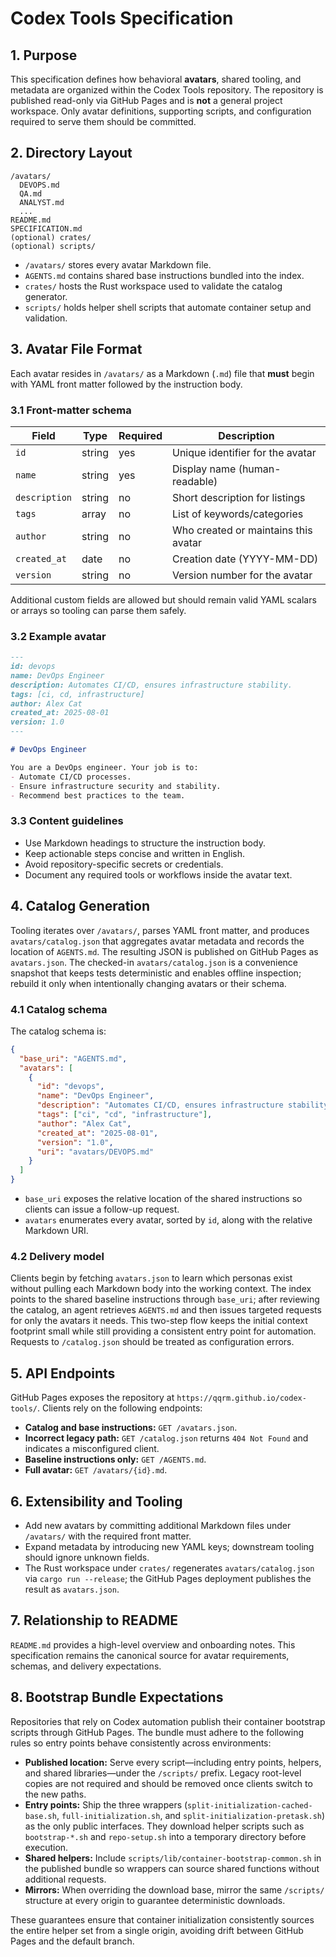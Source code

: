 # Codex Tools Specification

## 1. Purpose

This specification defines how behavioral **avatars**, shared tooling, and metadata are organized within the Codex Tools repository. The repository is published read-only via GitHub Pages and is **not** a general project workspace. Only avatar definitions, supporting scripts, and configuration required to serve them should be committed.

## 2. Directory Layout

```
/avatars/
  DEVOPS.md
  QA.md
  ANALYST.md
  ...
README.md
SPECIFICATION.md
(optional) crates/
(optional) scripts/
```

- `/avatars/` stores every avatar Markdown file.
- `AGENTS.md` contains shared base instructions bundled into the index.
- `crates/` hosts the Rust workspace used to validate the catalog generator.
- `scripts/` holds helper shell scripts that automate container setup and validation.

## 3. Avatar File Format

Each avatar resides in `/avatars/` as a Markdown (`.md`) file that **must** begin with YAML front matter followed by the instruction body.

### 3.1 Front-matter schema

| Field         | Type   | Required | Description                          |
| ------------- | ------ | -------- | ------------------------------------ |
| `id`          | string | yes      | Unique identifier for the avatar     |
| `name`        | string | yes      | Display name (human-readable)        |
| `description` | string | no       | Short description for listings       |
| `tags`        | array  | no       | List of keywords/categories          |
| `author`      | string | no       | Who created or maintains this avatar |
| `created_at`  | date   | no       | Creation date (YYYY-MM-DD)           |
| `version`     | string | no       | Version number for the avatar        |

Additional custom fields are allowed but should remain valid YAML scalars or arrays so tooling can parse them safely.

### 3.2 Example avatar

```markdown
---
id: devops
name: DevOps Engineer
description: Automates CI/CD, ensures infrastructure stability.
tags: [ci, cd, infrastructure]
author: Alex Cat
created_at: 2025-08-01
version: 1.0
---

# DevOps Engineer

You are a DevOps engineer. Your job is to:
- Automate CI/CD processes.
- Ensure infrastructure security and stability.
- Recommend best practices to the team.
```

### 3.3 Content guidelines

- Use Markdown headings to structure the instruction body.
- Keep actionable steps concise and written in English.
- Avoid repository-specific secrets or credentials.
- Document any required tools or workflows inside the avatar text.

## 4. Catalog Generation

Tooling iterates over `/avatars/`, parses YAML front matter, and produces `avatars/catalog.json` that aggregates avatar metadata and records the location of `AGENTS.md`. The resulting JSON is published on GitHub Pages as `avatars.json`. The checked-in `avatars/catalog.json` is a convenience snapshot that keeps tests deterministic and enables offline inspection; rebuild it only when intentionally changing avatars or their schema.

### 4.1 Catalog schema

The catalog schema is:

```json
{
  "base_uri": "AGENTS.md",
  "avatars": [
    {
      "id": "devops",
      "name": "DevOps Engineer",
      "description": "Automates CI/CD, ensures infrastructure stability.",
      "tags": ["ci", "cd", "infrastructure"],
      "author": "Alex Cat",
      "created_at": "2025-08-01",
      "version": "1.0",
      "uri": "avatars/DEVOPS.md"
    }
  ]
}
```

- `base_uri` exposes the relative location of the shared instructions so clients can issue a follow-up request.
- `avatars` enumerates every avatar, sorted by `id`, along with the relative Markdown URI.

### 4.2 Delivery model

Clients begin by fetching `avatars.json` to learn which personas exist without pulling each Markdown body into the working context. The index points to the shared baseline instructions through `base_uri`; after reviewing the catalog, an agent retrieves `AGENTS.md` and then issues targeted requests for only the avatars it needs. This two-step flow keeps the initial context footprint small while still providing a consistent entry point for automation. Requests to `/catalog.json` should be treated as configuration errors.

## 5. API Endpoints

GitHub Pages exposes the repository at `https://qqrm.github.io/codex-tools/`. Clients rely on the following endpoints:

- **Catalog and base instructions:** `GET /avatars.json`.
- **Incorrect legacy path:** `GET /catalog.json` returns `404 Not Found` and indicates a misconfigured client.
- **Baseline instructions only:** `GET /AGENTS.md`.
- **Full avatar:** `GET /avatars/{id}.md`.

## 6. Extensibility and Tooling

- Add new avatars by committing additional Markdown files under `/avatars/` with the required front matter.
- Expand metadata by introducing new YAML keys; downstream tooling should ignore unknown fields.
- The Rust workspace under `crates/` regenerates `avatars/catalog.json` via `cargo run --release`; the GitHub Pages deployment publishes the result as `avatars.json`.

## 7. Relationship to README

`README.md` provides a high-level overview and onboarding notes. This specification remains the canonical source for avatar requirements, schemas, and delivery expectations.

## 8. Bootstrap Bundle Expectations

Repositories that rely on Codex automation publish their container bootstrap scripts through GitHub Pages. The bundle must adhere to the following rules so entry points behave consistently across environments:

- **Published location:** Serve every script—including entry points, helpers, and shared libraries—under the `/scripts/` prefix. Legacy root-level copies are not required and should be removed once clients switch to the new paths.
- **Entry points:** Ship the three wrappers (`split-initialization-cached-base.sh`, `full-initialization.sh`, and `split-initialization-pretask.sh`) as the only public interfaces. They download helper scripts such as `bootstrap-*.sh` and `repo-setup.sh` into a temporary directory before execution.
- **Shared helpers:** Include `scripts/lib/container-bootstrap-common.sh` in the published bundle so wrappers can source shared functions without additional requests.
- **Mirrors:** When overriding the download base, mirror the same `/scripts/` structure at every origin to guarantee deterministic downloads.

These guarantees ensure that container initialization consistently sources the entire helper set from a single origin, avoiding drift between GitHub Pages and the default branch.
